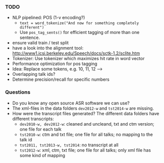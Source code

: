 ### TODO

* NLP pipelined: POS (1-v encoding?)
    * `text = word_tokenize("And now for something completely different")`
    * Use `pos_tag_sents()` for efficient tagging of more than one sentence.
* ensure valid train / test split
* have a look into the alignment tool: http://www1.icsi.berkeley.edu/Speech/docs/sctk-1.2/sclite.htm
* Tokenizer: Use tokenizer which maximizes hit rate in word vector
* Performance optimization for pos tagging
* Idea: Replace some tokens, e.g. 10, 11, 12 --> <NUMBER>
* Overlapping talk ids?
* Determine precision/recall for specific numbers

### Questions

* Do you know any open source ASR software we can use?
* The xml-files in the data folders `dev2012-w` and `tst2014-w` are missing.
* How were the transcript files generated? The different data folders have different transcripts:
   * `dev2010-w, dev2012-w`: cleaned and uncleand, txt and ctm version; one file for each talk
   * `tst2010-w`: ctm and txt file; one file for all talks; no mapping to the talk id
   * `tst2011, tst2013-w, tst2014`: no transcript at all
   * `tst2012-w`: xml, ctm, txt file; one file for all talks; only xml file has some kind of mapping
